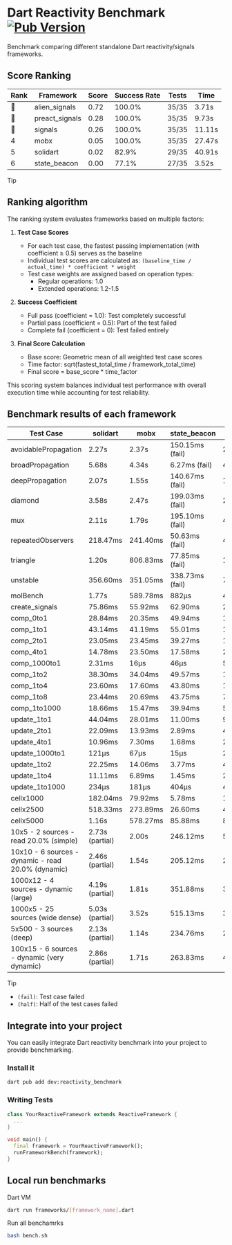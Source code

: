 # Dart Reactivity Benchmark [![Pub Version](https://img.shields.io/pub/v/reactivity_benchmark)](https://pub.dev/packages/reactivity_benchmark)

Benchmark comparing different standalone Dart reactivity/signals frameworks.

## Score Ranking

<!-- ranking start -->
| Rank | Framework | Score | Success Rate | Tests | Time |
|------|-----------|-------|--------------|-------|------|
| 🥇 | alien_signals | 0.72 | 100.0% | 35/35 | 3.71s |
| 🥈 | preact_signals | 0.28 | 100.0% | 35/35 | 9.73s |
| 🥉 | signals | 0.26 | 100.0% | 35/35 | 11.11s |
| 4 | mobx | 0.05 | 100.0% | 35/35 | 27.47s |
| 5 | solidart | 0.02 | 82.9% | 29/35 | 40.91s |
| 6 | state_beacon | 0.00 | 77.1% | 27/35 | 3.52s |

<!-- ranking end -->

> [!TIP]
> ## Ranking algorithm
>
> The ranking system evaluates frameworks based on multiple factors:
>
> 1. **Test Case Scores**
>    - For each test case, the fastest passing implementation (with coefficient ≥ 0.5) serves as the baseline
>    - Individual test scores are calculated as: `(baseline_time / actual_time) * coefficient * weight`
>    - Test case weights are assigned based on operation types:
>      - Regular operations: 1.0
>      - Extended operations: 1.2-1.5
>
> 2. **Success Coefficient**
>    - Full pass (coefficient = 1.0): Test completely successful
>    - Partial pass (coefficient = 0.5): Part of the test failed
>    - Complete fail (coefficient = 0): Test failed entirely
>
> 3. **Final Score Calculation**
>    - Base score: Geometric mean of all weighted test case scores
>    - Time factor: sqrt(fastest_total_time / framework_total_time)
>    - Final score = base_score * time_factor
>
> This scoring system balances individual test performance with overall execution time while accounting for test reliability.

## Benchmark results of each framework

<!-- test-case start -->
| Test Case | solidart | mobx | state_beacon | signals | alien_signals | preact_signals |
|---|---|---|---|---|---|---|
| avoidablePropagation | 2.27s | 2.37s | 150.15ms (fail) | 207.63ms | 185.03ms | 210.51ms |
| broadPropagation | 5.68s | 4.34s | 6.27ms (fail) | 468.10ms | 350.70ms | 457.07ms |
| deepPropagation | 2.07s | 1.55s | 140.67ms (fail) | 179.96ms | 120.33ms | 178.26ms |
| diamond | 3.58s | 2.47s | 199.03ms (fail) | 293.62ms | 245.25ms | 275.19ms |
| mux | 2.11s | 1.79s | 195.10ms (fail) | 415.81ms | 384.58ms | 391.10ms |
| repeatedObservers | 218.47ms | 241.40ms | 50.63ms (fail) | 45.51ms | 43.68ms | 41.22ms |
| triangle | 1.20s | 806.83ms | 77.85ms (fail) | 101.67ms | 85.77ms | 98.24ms |
| unstable | 356.60ms | 351.05ms | 338.73ms (fail) | 78.48ms | 59.91ms | 69.99ms |
| molBench | 1.77s | 589.78ms | 882μs | 487.13ms | 482.43ms | 485.68ms |
| create_signals | 75.86ms | 55.92ms | 62.90ms | 29.83ms | 20.23ms | 4.63ms |
| comp_0to1 | 28.84ms | 20.35ms | 49.94ms | 15.53ms | 5.07ms | 17.30ms |
| comp_1to1 | 43.14ms | 41.19ms | 55.01ms | 18.92ms | 9.03ms | 14.78ms |
| comp_2to1 | 23.05ms | 23.45ms | 39.27ms | 12.38ms | 3.46ms | 17.12ms |
| comp_4to1 | 14.78ms | 23.50ms | 17.58ms | 2.00ms | 14.79ms | 11.66ms |
| comp_1000to1 | 2.31ms | 16μs | 46μs | 5μs | 4μs | 5μs |
| comp_1to2 | 38.30ms | 34.04ms | 49.57ms | 16.72ms | 12.33ms | 12.61ms |
| comp_1to4 | 23.60ms | 17.60ms | 43.80ms | 13.28ms | 6.91ms | 25.40ms |
| comp_1to8 | 23.44ms | 20.69ms | 43.75ms | 7.40ms | 6.30ms | 6.92ms |
| comp_1to1000 | 18.66ms | 15.47ms | 39.94ms | 5.34ms | 3.52ms | 4.54ms |
| update_1to1 | 44.04ms | 28.01ms | 11.00ms | 9.39ms | 4.35ms | 8.80ms |
| update_2to1 | 22.09ms | 13.93ms | 2.89ms | 4.67ms | 2.21ms | 4.37ms |
| update_4to1 | 10.96ms | 7.30ms | 1.68ms | 2.36ms | 1.17ms | 2.19ms |
| update_1000to1 | 121μs | 67μs | 15μs | 23μs | 11μs | 21μs |
| update_1to2 | 22.25ms | 14.06ms | 3.77ms | 4.72ms | 2.22ms | 4.39ms |
| update_1to4 | 11.11ms | 6.89ms | 1.45ms | 2.35ms | 2.51ms | 2.19ms |
| update_1to1000 | 234μs | 181μs | 404μs | 44μs | 49μs | 154μs |
| cellx1000 | 182.04ms | 79.92ms | 5.78ms | 10.16ms | 7.46ms | 9.74ms |
| cellx2500 | 518.33ms | 273.89ms | 26.60ms | 40.34ms | 22.08ms | 39.36ms |
| cellx5000 | 1.16s | 578.27ms | 85.88ms | 82.12ms | 61.17ms | 79.08ms |
| 10x5 - 2 sources - read 20.0% (simple) | 2.73s (partial) | 2.00s | 246.12ms | 501.38ms | 234.90ms | 424.52ms |
| 10x10 - 6 sources - dynamic - read 20.0% (dynamic) | 2.46s (partial) | 1.54s | 205.12ms | 277.60ms | 181.96ms | 272.33ms |
| 1000x12 - 4 sources - dynamic (large) | 4.19s (partial) | 1.81s | 351.88ms | 3.70s | 290.11ms | 3.38s |
| 1000x5 - 25 sources (wide dense) | 5.03s (partial) | 3.52s | 515.13ms | 3.36s | 406.75ms | 2.51s |
| 5x500 - 3 sources (deep) | 2.13s (partial) | 1.14s | 234.76ms | 231.33ms | 198.63ms | 223.61ms |
| 100x15 - 6 sources - dynamic (very dynamic) | 2.86s (partial) | 1.71s | 263.83ms | 478.19ms | 259.68ms | 451.15ms |

<!-- test-case end -->

> [!TIP]
> - `(fail)`: Test case failed
> - `(half)`: Half of the test cases failed

## Integrate into your project

You can easily integrate Dart reactivity benchmark into your project to provide benchmarking.

### Install it

```bash
dart pub add dev:reactivity_benchmark
```

### Writing Tests

```dart
class YourReactiveFramework extends ReactiveFramework {
  ...
}

void main() {
  final framework = YourReactiveFramework();
  runFrameworkBench(framework);
}
```

## Local run benchmarks

Dart VM
```bash
dart run frameworks/[framework_name].dart
```

Run all benchamrks
```bash
bash bench.sh
```
